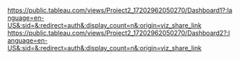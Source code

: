 https://public.tableau.com/views/Proiect2_17202962050270/Dashboard1?:language=en-US&:sid=&:redirect=auth&:display_count=n&:origin=viz_share_link
https://public.tableau.com/views/Proiect2_17202962050270/Dashboard2?:language=en-US&:sid=&:redirect=auth&:display_count=n&:origin=viz_share_link
